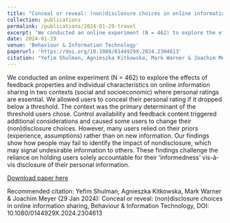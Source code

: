 ```yaml
---
title: "Conceal or reveal: (non)disclosure choices in online information sharing"
collection: publications
permalink: /publications/2024-01-29-travel
excerpt: 'We conducted an online experiment (N = 462) to explore the effects of feedback properties and individual characteristics on online information sharing in two contexts (social and socioeconomic) where personal ratings are essential. We allowed users to conceal their personal rating if it dropped below a threshold. The context was the primary determinant of the threshold users chose. Control availability and feedback content triggered additional considerations and caused some users to change their (non)disclosure choices. However, many users relied on their priors (experience, assumptions) rather than on new information. Our findings show how people may fail to identify the impact of nondisclosure, which may signal undesirable information to others. These findings challenge the reliance on holding users solely accountable for their ‘informedness’ vis-à-vis disclosure of their personal information.'
date: 2024-01-29
venue: 'Behaviour & Information Technology'
paperurl: 'https://doi.org/10.1080/0144929X.2024.2304613'
citation: "Yefim Shulman, Agnieszka Kitkowska, Mark Warner & Joachim Meyer (29 Jan 2024): Conceal or reveal: (non)disclosure choices in online information sharing, Behaviour & Information Technology, DOI: 10.1080/0144929X.2024.2304613"
---
```

 We conducted an online experiment (N = 462) to explore the effects of feedback properties and individual characteristics on online information sharing in two contexts (social and socioeconomic) where personal ratings are essential. We allowed users to conceal their personal rating if it dropped below a threshold. The context was the primary determinant of the threshold users chose. Control availability and feedback content triggered additional considerations and caused some users to change their (non)disclosure choices. However, many users relied on their priors (experience, assumptions) rather than on new information. Our findings show how people may fail to identify the impact of nondisclosure, which may signal undesirable information to others. These findings challenge the reliance on holding users solely accountable for their ‘informedness’ vis-à-vis disclosure of their personal information.

[Download paper here](https://doi.org/10.1080/0144929X.2024.2304613)

Recommended citation: Yefim Shulman, Agnieszka Kitkowska, Mark Warner & Joachim Meyer (29 Jan 2024): Conceal or reveal: (non)disclosure choices in online information sharing, Behaviour & Information Technology, DOI: 10.1080/0144929X.2024.2304613